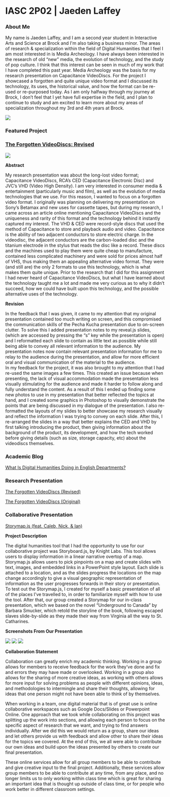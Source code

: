 # IASC 2P02 | Jaeden Laffey

### About Me

My name is Jaeden Laffey, and I am a second year student in Interactive Arts and Science at Brock and I'm also taking a business minor. The areas of research & specialization within the field of Digital Humanities that I feel I am most interested in is Media Archeology.  I have always been interested in the research of old “new” media, the evolution of technology, and the study of pop culture.  I think that this interest can be seen in much of my work that I have completed this past year.  Media Archeology was the basis for my research presentation on Capacitance VideoDiscs.  For the project I showcased a forgotten and quite unique video format and I discussed its technology, its uses, the historical value, and how the format can be re-used or re-purposed today. As I am only halfway through my journey at Brock, I don’t feel that I yet have full expertise in the field, and I plan to continue to study and am excited to learn more about my areas of specialization throughout my 3rd and 4th years at Brock.  

![](images/IASC.png)

### Featured Project

### [The Forgotten VideoDiscs: Revised](reveal_final_revised_jaeden/index.html)

![](images/VideoDisc_Header.jpg)

**Abstract**

My research presentation was about the long-lost video format; Capacitance VideoDiscs, RCA’s CED (Capacitance Electronic Disc) and JVC’s VHD (Video High Density).  I am very interested in consumer media & entertainment (particularly music and film), as well as the evolution of media technologies that we use.  For this reason, I wanted to focus on a forgotten video format. I originally was planning on delivering my presentation on Sony’s Betamax and new uses for cassette tapes, but during my research, I came across an article online mentioning Capacitance VideoDiscs and the uniqueness and rarity of this format and the technology behind it instantly captured my interest. The VHD & CED were record-style discs that used the method of Capacitance to store and playback audio and video.  Capacitance is the ability of two adjacent conductors to store electric charge.  In the videodisc, the adjacent conductors are the carbon-loaded disc and the titanium electrode in the stylus that reads the disc like a record.  These discs and the machines used to play them were quite cheap to manufacture, contained less complicated machinery and were sold for prices almost half of VHS, thus making them an appealing alternative video format.  They were (and still are) the only 2 formats to use this technology, which is what makes them quite unique.  Prior to the research that I did for this assignment I had never heard of Capacitance VideoDiscs, but what I have learned about the technology taught me a lot and made me very curious as to why it didn’t succeed, how we could have built upon this technology, and the possible alternative uses of the technology.  


**Revision**

In the feedback that I was given, it came to my attention that my original presentation contained too much writing on screen, and this compromised the communication skills of the Pecha Kucha presentation due to on-screen clutter.  To solve this I added presentation notes to my reveal.js slides, (which are accessed by pressing the “s” key while the presentation is open) and I reformatted each slide to contain as little text as possible while still being able to convey all relevant information to the audience.  My presentation notes now contain relevant presentation information for me to relay to the audience during the presentation, and allow for more efficient oral and visual communication of the material to the audience.  
In my feedback for the project, it was also brought to my attention that I had re-used the same images a few times. This created an issue because when presenting, the lack of visual accommodation made the presentation less visually stimulating for the audience and made it harder to follow along and fully understand the content. As a result of this I ended up finding some new photos to use in my presentation that better reflected the topics at hand, and I created some graphics in Photoshop to visually demonstrate the points that are being discussed in my dialogue of the presentation. I also re-formatted the layouts of my slides to better showcase my research visually and reflect the information I was trying to convey on each slide. After this, I re-arranged the slides in a way that better explains the CED and VHD by first talking introducing the product, then giving information about the background of the product, its development, and how the tech worked before giving details (such as size, storage capacity, etc) about the videodiscs themselves.  


### Academic Blog
[What Is Digital Humanities Doing in English Departments?](blog)

### Research Presentation
[The Forgotten VideoDiscs (Revised)](reveal_final_revised_jaeden/index.html)

[The Forgotten VideoDiscs (Original)](reveal_final_jaeden/index.html)

### Collaborative Presentation
[Storymap.js (feat. Caleb, Nick, & Ian)](IASC2P02_GroupPresentation.pdf)

**Project Description** 

The digital humanities tool that I had the opportunity to use for our collaborative project was Storyboard.js, by Knight Labs.  This tool allows users to display information in a linear narrative overtop of a map.  Storymap.js allows users to pick pinpoints on a map and create slides with text, images, and embedded links in a PowerPoint style layout.  Each slide is attached to a location, and as the slides progress the locations on the map change accordingly to give a visual geographic representation of information as the user progresses forwards in their story or presentation.  To test out the Storymap.js, I created for myself a basic presentation of all of the places I’ve travelled to, in order to familiarize myself with how to use the tool.  After that, our group created a Storymap for our in-class presentation, which we based on the novel “Underground to Canada” by Barbara Smucker, which retold the storyline of the book, following escaped slaves slide-by-slide as they made their way from Virginia all the way to St. Catharines.  

**Screenshots From Our Presentation**

![](images/GroupPresPic1.png)
![](images/GroupPresPic2.png)
![](images/GroupPresPic3.png)


**Collaboration Statement**

Collaboration can greatly enrich my academic thinking.  Working in a group allows for members to receive feedback for the work they’ve done and fix and errors they may have made or overlooked.  Working in a group also allows for the sharing of more creative ideas, as working with others allows for more input for solving problems as people with different opinions, ideas, and methodologies to intermingle and share their thoughts, allowing for ideas that one person might not have been able to think of by themselves.   

When working in a team, one digital material that is of great use is online collaborative workspaces such as Google Docs/Slides or Powerpoint Online.  One approach that we took while collaborating on this project was splitting up the work into sections, and allowing each person to focus on the specific aspect of research that we want, and trying to find answers individually.  After we did this we would return as a group, share our ideas and let others provide us with feedback and allow other to share their ideas for the topics we covered.  At the end of this, we all were able to contribute our own ideas and build upon the ideas presented by others to create our final presentation.   

These online services allow for all group members to be able to contribute and give creative input to the final project.  Additionally, these services allow group members to be able to contribute at any time, from any place, and no longer limits us to only working within class time which is great for sharing an important idea that is thought up outside of class time, or for people who work better in different classroom settings.  

